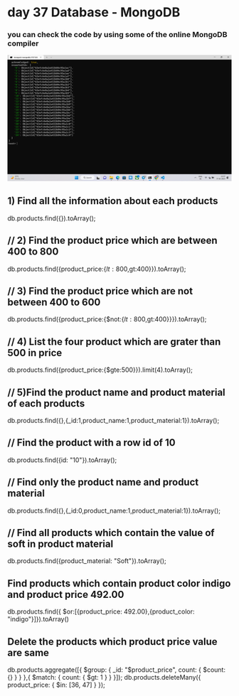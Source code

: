 # day 37 Database - MongoDB

### you can check the code by using some of the online MongoDB compiler
<img src="./image/img (1).png" alt="ans-1">

## 1) Find all the information about each products
db.products.find({}).toArray();

## // 2) Find the product price which are between 400 to 800
db.products.find({product_price:{$lt:800,$gt:400}}).toArray();

## // 3) Find the product price which are not between 400 to 600
db.products.find({product_price:{$not:{$lt:800,$gt:400}}}).toArray();

## // 4) List the four product which are grater than 500 in price
db.products.find({product_price:{$gte:500}}).limit(4).toArray();

## // 5)Find the product name and product material of each products
db.products.find({},{_id:1,product_name:1,product_material:1}).toArray();

## // Find the product with a row id of 10
db.products.find({id: "10"}).toArray();

## // Find only the product name and product material
db.products.find({},{_id:0,product_name:1,product_material:1}).toArray();

## // Find all products which contain the value of soft in product material
db.products.find({product_material: "Soft"}).toArray();

## Find products which contain product color indigo  and product price 492.00
db.products.find({ $or:[{product_price: 492.00},{product_color: "indigo"}]}).toArray()

## Delete the products which product price value are same
db.products.aggregate([{ $group: { _id: "$product_price", count: { $count: {} } } },{ $match: { count: { $gt: 1 } } }]);
db.products.deleteMany({ product_price: { $in: [36, 47] } }); 